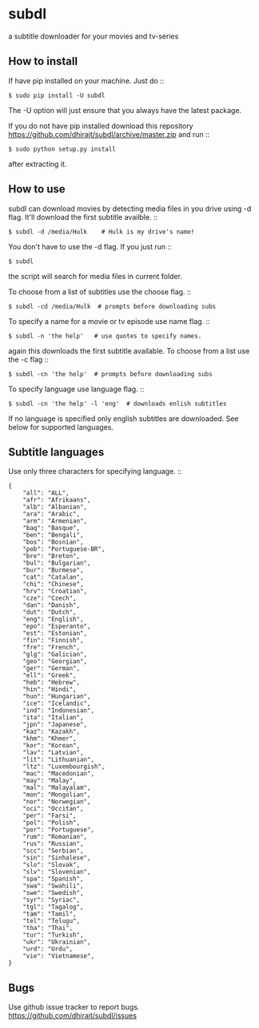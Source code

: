 subdl
=====

a subtitle downloader for your movies and tv-series

How to install
--------------

If have pip installed on your machine. Just do ::

    $ sudo pip install -U subdl

The -U option will just ensure that you always have the latest
package.

If you do not have pip installed download this repository
https://github.com/dhirajt/subdl/archive/master.zip and run ::

    $ sudo python setup.py install

after extracting it.

How to use
----------

subdl can download movies by detecting media files in you drive using -d
flag. It'll download the first subtitle availble. ::

    $ subdl -d /media/Hulk    # Hulk is my drive's name!
    
You don't have to use the -d flag. If you just run ::

    $ subdl

the script will search for media files in current folder.
    
To choose from a list of subtitles use the choose flag. ::

    $ subdl -cd /media/Hulk  # prompts before downloading subs

To specify a name for a movie or tv episode use name flag. ::

    $ subdl -n 'the help'   # use quotes to specify names.

again this downloads the first subtitle available. To choose from a list
use the -c flag ::

    $ subdl -cn 'the help'  # prompts before downloading subs

To specify language use language flag. ::

    $ subdl -cn 'the help' -l 'eng'  # downloads enlish subtitles

If no language is specified only english subtitles are downloaded. See
below for supported languages.

Subtitle languages
------------------

Use only three characters for specifying language. ::

    {
        "all": "ALL",
        "afr": "Afrikaans",     
        "alb": "Albanian",
        "ara": "Arabic",            
        "arm": "Armenian",
        "baq": "Basque",
        "ben": "Bengali",
        "bos": "Bosnian",
        "pob": "Portuguese-BR",
        "bre": "Breton",
        "bul": "Bulgarian",
        "bur": "Burmese",            
        "cat": "Catalan",
        "chi": "Chinese",
        "hrv": "Croatian",          
        "cze": "Czech",
        "dan": "Danish",
        "dut": "Dutch",
        "eng": "English",
        "epo": "Esperanto",
        "est": "Estonian",
        "fin": "Finnish",
        "fre": "French",
        "glg": "Galician",
        "geo": "Georgian",
        "ger": "German",
        "ell": "Greek",
        "heb": "Hebrew",
        "hin": "Hindi",
        "hun": "Hungarian",
        "ice": "Icelandic",
        "ind": "Indonesian",
        "ita": "Italian",
        "jpn": "Japanese",
        "kaz": "Kazakh",
        "khm": "Khmer",
        "kor": "Korean",
        "lav": "Latvian",
        "lit": "Lithuanian",
        "ltz": "Luxembourgish",
        "mac": "Macedonian",
        "may": "Malay",
        "mal": "Malayalam",
        "mon": "Mongolian",
        "nor": "Norwegian",
        "oci": "Occitan",
        "per": "Farsi",
        "pol": "Polish",
        "por": "Portuguese",
        "rum": "Romanian",
        "rus": "Russian",
        "scc": "Serbian",
        "sin": "Sinhalese",
        "slo": "Slovak",
        "slv": "Slovenian",
        "spa": "Spanish",
        "swa": "Swahili",
        "swe": "Swedish",            
        "syr": "Syriac",
        "tgl": "Tagalog",
        "tam": "Tamil",         
        "tel": "Telugu",            
        "tha": "Thai",
        "tur": "Turkish",
        "ukr": "Ukrainian",
        "urd": "Urdu",           
        "vie": "Vietnamese", 
    }

Bugs
----

Use github issue tracker to report bugs.
https://github.com/dhirajt/subdl/issues
